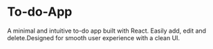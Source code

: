# To-do-App
A minimal and intuitive to-do app built with React. Easily add, edit and delete.Designed for smooth user experience with a clean UI.
